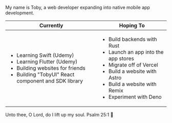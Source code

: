 My name is Toby, a web developer expanding into native mobile app development.

| Currently | Hoping To |
| ------ | ------ |
| <ul><li>Learning Swift (Udemy)</li><li>Learning Flutter (Udemy)</li><li>Building websites for friends</li><li>Building "TobyUI" React component and SDK library</li></ul> | <ul><li>Build backends with Rust</li><li>Launch an app into the app stores</li><li>Migrate off of Vercel</li><li>Build a website with Astro</li><li>Build a website with Remix</li><li>Experiment with Deno</li></ul>|

Unto thee, O Lord, do I lift up my soul. Psalm 25:1 🤗

